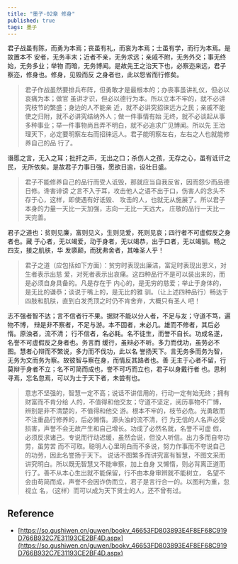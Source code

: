 ```yaml
---
title: "墨子-02章 修身"
published: true
tags: 墨子
---
```


君子战虽有陈，而勇为本焉；丧虽有礼，而哀为本焉；士虽有学，而行为本焉。是故置本不
安者，无务丰末；近者不亲，无务求远；亲戚不附，无务外交；事无终始，无务多业；举物
而暗，无务博闻。是故先王之治天下也，必察迩来远，君子察迩，修身也。修身，见毁而反
之身者也，此以怨省而行修矣。

> 君子作战虽然要排兵布阵，但勇敢才是最根本的；办丧事虽讲礼仪，但必以哀痛为本；做官
> 虽讲才识，但必以德行为本。所以立本不牢的，就不必讲究枝节的繁盛；身边的人不能亲
> 近，就不必讲究招徕远方之民；亲戚不能使之归附，就不必讲究结纳外人；做一件事情有始
> 无终，就不必谈起从事多种事业；举一件事物尚且弄不明白，就不必追求广见博闻。所以先
> 王治理天下，必定要明察左右而招徕远人。君子能明察左右，左右之人也就能修养自己的品
> 行了。

谮慝之言，无入之耳；批扞之声，无出之口；杀伤人之孩，无存之心，虽有诋讦之民，
无所依矣。是故君子力事日强，愿欲日逾，设壮日盛。

> 君子不能修养自己的品行而受人诋毁，那就应当自我反省，因而怨少而品德日修。谗害诽谤
> 之言不入于耳，攻击他人之语不出于口，伤害人的念头不存于心，这样，即使遇有好诋毁、
> 攻击的人，也就无从施展了。所以君子本身的力量一天比一天加强，志向一无比一天远大，
> 庄敬的品行一天比一天完善。

君子之道也：贫则见廉，富则见义，生则见爱，死则见哀；四行者不可虚假反之身者也。藏
于心者，无以竭爱，动于身者，无以竭恭，出于口者，无以竭驯。畅之四支，接之肌肤，华
发隳颠，而犹弗舍者，其唯圣人乎！

> 君子之道（应包括如下方面）：贫穷时表现出廉洁，富足时表现出恩义，对生者表示出慈
> 爱，对死者表示出哀痛。这四种品行不是可以装出来的，而是必须自身具备的。凡是存在于
> 内心的，是无穷的慈爱；举止于身体的，是无比的谦恭；谈说于嘴上的，是无比的雅
> 驯。（让上述四种品行）畅达于四肢和肌肤，直到白发秃顶之时仍不肯舍弃，大概只有圣人
> 吧！

志不强者智不达；言不信者行不果。据财不能以分人者，不足与友；守道不笃，遍物不博，
辩是非不察者，不足与游。本不固者，末必几。雄而不修者，其后必惰。原浊者，流不清；
行不信者，名必耗。名不徒生，而誉不自长。功成名遂，名誉不可虚假反之身者也。务言而
缓行，虽辩必不听。多力而伐功，虽劳必不图。慧者心辩而不繁说，多力而不伐功，此以名
誉扬天下。言无务多而务为智，无务为文而务为察。故彼智与察在身，而情反其路者也。善
无主于心者不留，行莫辩于身者不立；名不可简而成也，誉不可巧而立也，君子以身戴行者
也。思利寻焉，忘名忽焉，可以为士于天下者，未尝有也。

> 意志不坚强的，智慧一定不高；说话不讲信用的，行动一定有始无终；拥有财富而不肯分给
> 人的，不值得和他交友；守道不坚定，阅历事物不广博，辨别是非不清楚的，不值得和他交
> 游。根本不牢的，枝节必危。光勇敢而不注重品行修养的，后必懒惰。源头浊的流不清，行
> 为无信的人名声必受损害，声誉不会无故产生和自己增长。功成了必然名就，名誉不可虚
> 假，必须反求诸己。专说而行动迟缓，虽然会说，但没人听信。出力多而自夸功劳，虽劳苦
> 而不可取。聪明人心里明白而不多说，努力作事而不夸说自己的功劳，因此名誉扬于天下。
> 说话不图繁多而讲究富有智慧，不图文采而讲究明白。所以既无智慧又不能审察，加上自身
> 又懒惰，则必背离正道而行了。善不从本心生出就不能保留，行不由本身审辨就不能树立，
> 名望不会由苟简而成，声誉不会因诈伪而立，君子是言行合一的。以图利为重，忽视立
> 名，（这样）而可以成为天下贤士的人，还不曾有过。

## Reference

- [https://so.gushiwen.cn/guwen/bookv_46653FD803893E4F8EF68C919D766B932C7E31193CE2BF4D.aspx](https://so.gushiwen.cn/guwen/bookv_46653FD803893E4F8EF68C919D766B932C7E31193CE2BF4D.aspx)